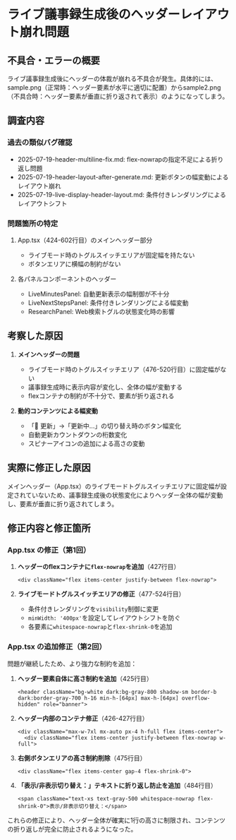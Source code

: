 # ライブ議事録生成後のヘッダーレイアウト崩れ問題

## 不具合・エラーの概要
ライブ議事録生成後にヘッダーの体裁が崩れる不具合が発生。具体的には、sample.png（正常時：ヘッダー要素が水平に適切に配置）からsample2.png（不具合時：ヘッダー要素が垂直に折り返されて表示）のようになってしまう。

## 調査内容

### 過去の類似バグ確認
- 2025-07-19-header-multiline-fix.md: flex-nowrapの指定不足による折り返し問題
- 2025-07-19-header-layout-after-generate.md: 更新ボタンの幅変動によるレイアウト崩れ
- 2025-07-19-live-display-header-layout.md: 条件付きレンダリングによるレイアウトシフト

### 問題箇所の特定
1. App.tsx（424-602行目）のメインヘッダー部分
   - ライブモード時のトグルスイッチエリアが固定幅を持たない
   - ボタンエリアに横幅の制約がない

2. 各パネルコンポーネントのヘッダー
   - LiveMinutesPanel: 自動更新表示の幅制御が不十分
   - LiveNextStepsPanel: 条件付きレンダリングによる幅変動
   - ResearchPanel: Web検索トグルの状態変化時の影響

## 考察した原因
1. **メインヘッダーの問題**
   - ライブモード時のトグルスイッチエリア（476-520行目）に固定幅がない
   - 議事録生成時に表示内容が変化し、全体の幅が変動する
   - flexコンテナの制約が不十分で、要素が折り返される

2. **動的コンテンツによる幅変動**
   - 「🔄 更新」→「更新中...」の切り替え時のボタン幅変化
   - 自動更新カウントダウンの桁数変化
   - スピナーアイコンの追加による高さの変動

## 実際に修正した原因
メインヘッダー（App.tsx）のライブモードトグルスイッチエリアに固定幅が設定されていないため、議事録生成後の状態変化によりヘッダー全体の幅が変動し、要素が垂直に折り返されてしまう。

## 修正内容と修正箇所

### App.tsx の修正（第1回）
1. **ヘッダーのflexコンテナに`flex-nowrap`を追加**（427行目）
   ```tsx
   <div className="flex items-center justify-between flex-nowrap">
   ```

2. **ライブモードトグルスイッチエリアの修正**（477-524行目）
   - 条件付きレンダリングを`visibility`制御に変更
   - `minWidth: '400px'`を設定してレイアウトシフトを防ぐ
   - 各要素に`whitespace-nowrap`と`flex-shrink-0`を追加

### App.tsx の追加修正（第2回）
問題が継続したため、より強力な制約を追加：

1. **ヘッダー要素自体に高さ制約を追加**（425行目）
   ```tsx
   <header className="bg-white dark:bg-gray-800 shadow-sm border-b dark:border-gray-700 h-16 min-h-[64px] max-h-[64px] overflow-hidden" role="banner">
   ```

2. **ヘッダー内部のコンテナ修正**（426-427行目）
   ```tsx
   <div className="max-w-7xl mx-auto px-4 h-full flex items-center">
     <div className="flex items-center justify-between flex-nowrap w-full">
   ```

3. **右側ボタンエリアの高さ制約削除**（475行目）
   ```tsx
   <div className="flex items-center gap-4 flex-shrink-0">
   ```

4. **「表示/非表示切り替え：」テキストに折り返し防止を追加**（484行目）
   ```tsx
   <span className="text-xs text-gray-500 whitespace-nowrap flex-shrink-0">表示/非表示切り替え：</span>
   ```

これらの修正により、ヘッダー全体が確実に1行の高さに制限され、コンテンツの折り返しが完全に防止されるようになった。